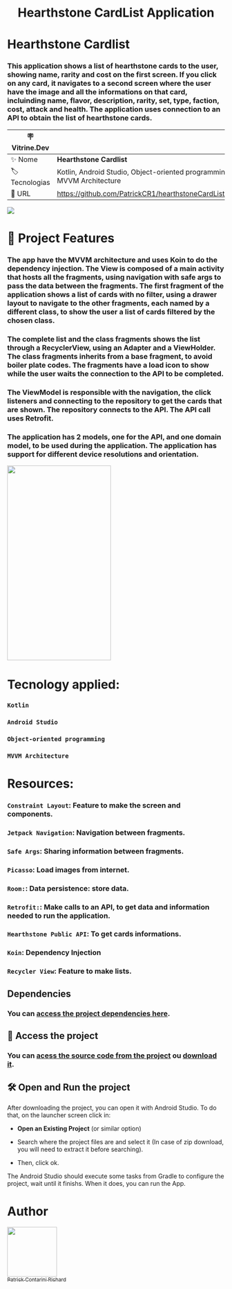 # <p align="center"> Hearthstone CardList Application </p>

# Hearthstone Cardlist
###  <p align="start">  This application shows a list of hearthstone cards to the user, showing name, rarity and cost on the first screen. If you click on any card, it navigates to a second screen where the user have the image and all the informations on that card, incluinding name, flavor, description, rarity, set, type, faction, cost, attack and health. The application uses connection to an API to obtain the list of hearthstone cards. </p>

| :placard: Vitrine.Dev |     |
| -------------  | --- |
| :sparkles: Nome        | **Hearthstone Cardlist**
| :label: Tecnologias | Kotlin, Android Studio, Object-oriented programming, MVVM Architecture 
| :rocket: URL         | https://github.com/PatrickCR1/hearthstoneCardListApp

<!-- Inserir imagem com a #vitrinedev ao final do link -->
![](https://via.placeholder.com/1200x500.png?text=imagem+lindona+do+meu+projeto#vitrinedev)

# :hammer: Project Features
### <p align="start"> The app have the MVVM architecture and uses Koin to do the dependency injection. The View is composed of a main activity that hosts all the fragments, using navigation with safe args to pass the data between the fragments. The first fragment of the application shows a list of cards with no filter, using a drawer layout to navigate to the other fragments, each named by a different class, to show the user a list of cards filtered by the chosen class. </p>

### The complete list and the class fragments shows the list through a RecyclerView, using an Adapter and a ViewHolder. The class fragments inherits from a base fragment, to avoid boiler plate codes. The fragments have a load icon to show while the user waits the connection to the API to be completed.

### The ViewModel is responsible with the navigation, the click listeners and connecting to the repository to get the cards that are shown. The repository connects to the API. The API call uses Retrofit.

### The application has 2 models, one for the API, and one domain model, to be used during the application. The application has support for different device resolutions and orientation.

<img src="https://github.com/PatrickCR1/hearthstoneCardListApp/blob/Main/Image/Hearthstone%20App.gif" width="240" height="450" />

# Tecnology applied:
### `Kotlin`
### `Android Studio`
### `Object-oriented programming`
### `MVVM Architecture`

# Resources:

### `Constraint Layout`: Feature to make the screen and components.
### `Jetpack Navigation`: Navigation between fragments.
### `Safe Args`: Sharing information between fragments.
### `Picasso`: Load images from internet.
### `Room:`: Data persistence: store data.
### `Retrofit:`: Make calls to an API, to get data and information needed to run the application.
### `Hearthstone Public API`: To get cards informations.
### `Koin`: Dependency Injection
### `Recycler View`: Feature to make lists.

## Dependencies

### You can [access the project dependencies here](https://github.com/PatrickCR1/hearthstoneCardListApp/blob/Main/Dependencies.txt).

## 📁 Access the project
### You can [acess the source code from the project](https://github.com/PatrickCR1/hearthstoneCardListApp/tree/Main) ou [download it](https://github.com/PatrickCR1/hearthstoneCardListApp/archive/refs/heads/Main.zip).

## 🛠️ Open and Run the project

After downloading the project, you can open it with Android Studio. To do that, on the launcher screen click in:

- **Open an Existing Project** (or similar option)

- Search where the project files are and select it (In case of zip download, you will need to extract it before searching).
- Then, click ok.

The Android Studio should execute some tasks from Gradle to configure the project, wait until it finishs. When it does, you can run the App.

# Author
[<img src="https://avatars.githubusercontent.com/u/86331226?v=4" width=115><br><sub>Patrick Contarini Richard</sub>](https://github.com/PatrickCR1) 
